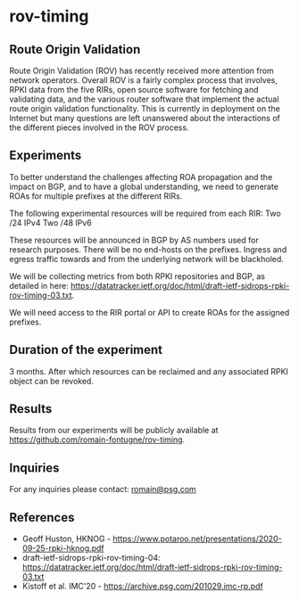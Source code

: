 # rov-timing

## Route Origin Validation 

Route Origin Validation (ROV) has recently received more attention from network
operators. Overall ROV is a fairly complex process that involves, RPKI data from
the five RIRs, open source software for fetching and validating data, and the
various router software that implement the actual route origin validation
functionality.  This is currently in deployment on the Internet but many
questions are left unanswered about the interactions of the different pieces
involved in the ROV process.

## Experiments
To better understand the challenges affecting ROA propagation and the impact on BGP, and to have a global understanding, we need to generate ROAs for multiple prefixes at the different RIRs.

The following experimental resources will be required from each RIR:
Two /24 IPv4
Two /48 IPv6

These resources will be announced in BGP by AS numbers used for research purposes. There will be no end-hosts on the prefixes. Ingress and egress traffic towards and from the underlying network will be blackholed.

We will be collecting metrics from both RPKI repositories and BGP, as detailed in here: https://datatracker.ietf.org/doc/html/draft-ietf-sidrops-rpki-rov-timing-03.txt.

We will need access to the RIR portal or API to create ROAs for the assigned prefixes.

## Duration of the experiment

3 months. After which resources can be reclaimed and any associated RPKI object can be revoked.

## Results
Results from our experiments will be publicly available at https://github.com/romain-fontugne/rov-timing.

## Inquiries
For any inquiries please contact: romain@psg.com

## References
- Geoff Huston, HKNOG - https://www.potaroo.net/presentations/2020-09-25-rpki-hknog.pdf
- draft-ietf-sidrops-rpki-rov-timing-04: https://datatracker.ietf.org/doc/html/draft-ietf-sidrops-rpki-rov-timing-03.txt
- Kistoff et al. IMC'20 - https://archive.psg.com/201029.imc-rp.pdf

